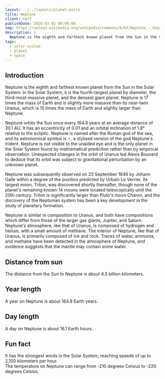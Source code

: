 ```yaml
---
layout: ../../layouts/planet.astro
title: Neptune
client: Self
publishDate: 2020-03-02 00:00:00
img: https://upload.wikimedia.org/wikipedia/commons/6/63/Neptune_-_Voyager_2_%2829347980845%29_flatten_crop.jpg
description: |
  Neptune is the eighth and farthest known planet from the Sun in the Solar System.
tags:
  - solar system
  - planet
  - space
---
```


## Introduction
Neptune is the eighth and farthest known planet from the Sun in the Solar System. In the Solar System, it is the fourth-largest planet by diameter, the third-most-massive planet, and the densest giant planet. Neptune is 17 times the mass of Earth and is slightly more massive than its near-twin Uranus, which is 15 times the mass of Earth and slightly larger than Neptune. 

Neptune orbits the Sun once every 164.8 years at an average distance of 30.1 AU. It has an eccentricity of 0.01 and an orbital inclination of 1.8° relative to the ecliptic. Neptune is named after the Roman god of the sea, and its astronomical symbol is ♆, a stylised version of the god Neptune's trident. Neptune is not visible to the unaided eye and is the only planet in the Solar System found by mathematical prediction rather than by empirical observation. Unexpected changes in the orbit of Uranus led Alexis Bouvard to deduce that its orbit was subject to gravitational perturbation by an unknown planet.

Neptune was subsequently observed on 23 September 1846 by Johann Galle within a degree of the position predicted by Urbain Le Verrier. Its largest moon, Triton, was discovered shortly thereafter, though none of the planet's remaining known 14 moons were located telescopically until the 20th century. Triton is significantly larger than Pluto's moon Charon, and the discovery of the Neptunian system has been a key development in the study of planetary formation.

Neptune is similar in composition to Uranus, and both have compositions which differ from those of the larger gas giants, Jupiter, and Saturn. Neptune's atmosphere, like that of Uranus, is composed of hydrogen and helium, with a small amount of methane. The interior of Neptune, like that of Uranus, is primarily composed of ice and rock. Traces of water, ammonia, and methane have been detected in the atmosphere of Neptune, and evidence suggests that the mantle may contain some water.

## Distance from sun
The distance from the Sun to Neptune is about 4.5 billion kilometers.

## Year length
A year on Neptune is about 164.8 Earth years.

## Day length
A day on Neptune is about 16.1 Earth hours.

## Fun fact
It has the strongest winds in the Solar System, reaching speeds of up to 2,100 kilometers per hour.  
The temperature on Neptune can range from -210 degrees Celsius to -220 degrees Celsius.